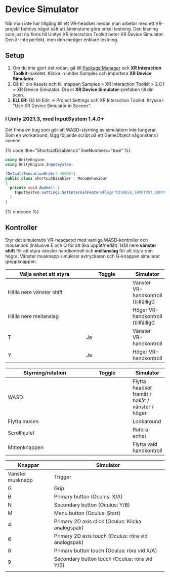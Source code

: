 # Device Simulator

När man inte har tillgång till ett VR-headset medan man arbetar med ett VR-projekt behövs något sätt att åtminstone göra enkel testning. Den lösning som just nu finns till Unitys XR Interaction Toolkit heter XR Device Simulator. Den är inte perfekt, men den medger enklare testning.

## Setup

1. Om du inte gjort det redan, gå till [Package Manager](../../andra-funktioner/package-manager.md) och **XR Interaction Toolkit**-paketet. Klicka in under Samples och importera **XR Device Simulator**.
2. Gå till din Assets och till mappen Samples > XR Interaction Toolkit > 2.0.1 > XR Device Simulator. Dra in **XR Device Simulator**-prefaben till din scen.
3. **ELLER:** Gå till Edit → Project Settings och XR Interaction Toolkit. Kryssa i "Use XR Device Simulator in Scenes".

### I Unity 2021.3, med InputSystem 1.4.0+

Det finns en bug som gör att WASD-styrning av simulatorn inte fungerar. Som en workaround, lägg följande script på ett GameObject någonstans i scenen.

{% code title="ShortcutDisabler.cs" lineNumbers="true" %}
```csharp
using UnityEngine;
using UnityEngine.InputSystem;

[DefaultExecutionOrder(-30000)]
public class ShortcutDisabler : MonoBehaviour
{
  private void Awake() {
    InputSystem.settings.SetInternalFeatureFlag("DISABLE_SHORTCUT_SUPPORT", true);
  }
}
```
{% endcode %}

## Kontroller

Styr det simulerade VR-headsetet med vanliga WASD-kontroller och mouselook (inklusive E och Q för att åka uppåt/nedåt). Håll nere **vänster shift** för att styra vänster handkontroll och **mellanslag** för att styra den högra. Vänster musknapp simulerar avtryckaren och G-knappen simulerar greppknappen.

<table><thead><tr><th width="268.7124701157594">Välja enhet att styra</th><th width="150">Toggle</th><th>Simulator</th></tr></thead><tbody><tr><td>Hålla nere vänster shift</td><td></td><td>Vänster VR-handkontroll (tillfälligt)</td></tr><tr><td>Hålla nere mellanslag</td><td></td><td>Höger VR-handkontroll (tillfälligt)</td></tr><tr><td>T</td><td>Ja</td><td>Vänster VR-handkontroll</td></tr><tr><td>Y</td><td>Ja</td><td>Höger VR-handkontroll</td></tr></tbody></table>

<table><thead><tr><th width="267.4204400031097">Styrning/rotation</th><th width="154.933434630245">Toggle</th><th>Simulator</th></tr></thead><tbody><tr><td>WASD</td><td></td><td>Flytta headset framåt / bakåt / vänster / höger</td></tr><tr><td>Flytta musen</td><td></td><td>Lookaround</td></tr><tr><td>Scrollhjulet</td><td></td><td>Rotera enhet</td></tr><tr><td>Mittenknappen</td><td></td><td>Flytta vald handkontroll</td></tr></tbody></table>

| Knappar          | Simulator                                           |
| ---------------- | --------------------------------------------------- |
| Vänster musknapp | Trigger                                             |
| G                | Grip                                                |
| B                | Primary button (Oculus: X/A)                        |
| N                | Secondary button (Oculus: Y/B)                      |
| M                | Menu button (Oculus: Start)                         |
| 4                | Primary 2D axis click (Oculus: Klicka analogspak)   |
| 6                | Primary 2D axis touch (Oculus: röra vid analogspak) |
| 8                | Primary button touch (Oculus: röra vid X/A)         |
| 9                | Secondary button touch (Oculus: röra vid Y/B)       |
|                  |                                                     |
